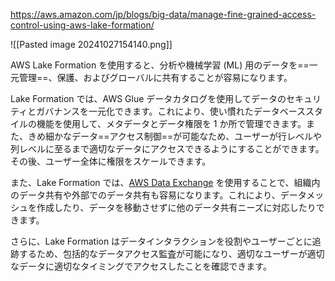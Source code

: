 https://aws.amazon.com/jp/blogs/big-data/manage-fine-grained-access-control-using-aws-lake-formation/

![[Pasted image 20241027154140.png]]

AWS Lake Formation を使用すると、分析や機械学習 (ML) 用のデータを==一元管理==、保護、およびグローバルに共有することが容易になります。

Lake Formation では、AWS Glue データカタログを使用してデータのセキュリティとガバナンスを一元化できます。これにより、使い慣れたデータベーススタイルの機能を使用して、メタデータとデータ権限を 1 か所で管理できます。また、きめ細かなデータ==アクセス制御==が可能なため、ユーザーが行レベルや列レベルに至るまで適切なデータにアクセスできるようにすることができます。その後、ユーザー全体に権限をスケールできます。

また、Lake Formation では、[AWS Data Exchange](https://aws.amazon.com/jp/data-exchange/) を使用することで、組織内のデータ共有や外部でのデータ共有も容易になります。これにより、データメッシュを作成したり、データを移動させずに他のデータ共有ニーズに対応したりできます。

さらに、Lake Formation はデータインタラクションを役割やユーザーごとに追跡するため、包括的なデータアクセス監査が可能になり、適切なユーザーが適切なデータに適切なタイミングでアクセスしたことを確認できます。